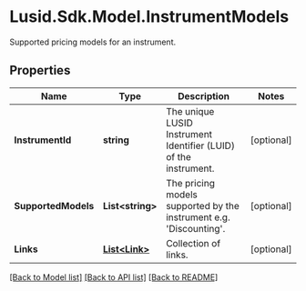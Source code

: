 # Lusid.Sdk.Model.InstrumentModels
Supported pricing models for an instrument.

## Properties

Name | Type | Description | Notes
------------ | ------------- | ------------- | -------------
**InstrumentId** | **string** | The unique LUSID Instrument Identifier (LUID) of the instrument. | [optional] 
**SupportedModels** | **List&lt;string&gt;** | The pricing models supported by the instrument e.g. &#39;Discounting&#39;. | [optional] 
**Links** | [**List&lt;Link&gt;**](Link.md) | Collection of links. | [optional] 

[[Back to Model list]](../README.md#documentation-for-models) [[Back to API list]](../README.md#documentation-for-api-endpoints) [[Back to README]](../README.md)

